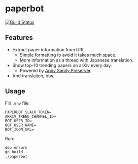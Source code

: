 # paperbot

[![Build Status](https://travis-ci.org/reiyw/paperbot.svg?branch=master)](https://travis-ci.org/reiyw/paperbot)

## Features

- Extract paper information from URL.
    - Simple formatting to avoid it takes much space.
    - More information as a thread with Japanese translation.
- Show top-10 trending papers on arXiv every day.
    - Powered by [Arxiv Sanity Preserver](http://www.arxiv-sanity.com/).
- And translation, btw.

## Usage

Fill `.env` file:

```.env
PAPERBOT_SLACK_TOKEN=
ARXIV_TREND_CHANNEL_ID=
BOT_USER_ID=
BOT_USER_NAME=
BOT_ICON_URL=
```

Run:

```bash
dep ensure
go build
./paperbot
```
